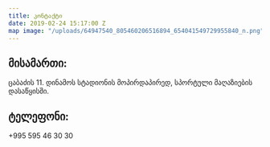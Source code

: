 ```yaml
---
title: კონტაქტი
date: 2019-02-24 15:17:00 Z
map image: "/uploads/64947540_805460206516894_654041549729955840_n.png"
---
```


## მისამართი:

ცაბაძის 11. დინამოს სტადიონის მოპირდაპირედ, სპორტული მაღაზიების დასაწყისში.

## ტელეფონი:

+995 595 46 30 30